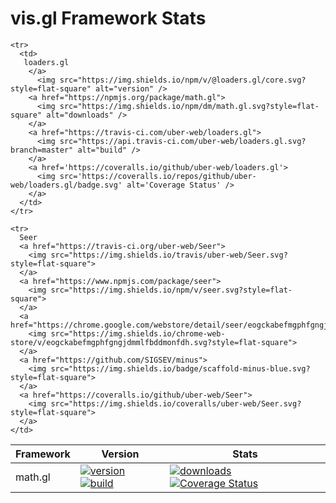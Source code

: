 # vis.gl Framework Stats

<table>
   <thead>
      <tr> 
        <th> Framework </th>
        <th> Version </th>
        <th> Stats </th>
      </tr>
  </thead>
  <tbody>
    <tr>
      <td> math.gl </td>
      <td>
        <a href="https://npmjs.org/package/@math.gl/core">
          <img src="https://img.shields.io/npm/v/@math.gl/core.svg?style=flat-square" alt="version" />
        </a>
        <a href="https://travis-ci.com/uber-web/math.gl">
          <img src="https://api.travis-ci.com/uber-web/math.gl.svg?branch=master" alt="build" />
        </a>
      </td>
      <td>
        <a href="https://npmjs.org/package/@math.gl">
          <img src="https://img.shields.io/npm/dm/@math.gl/core.svg?style=flat-square" alt="downloads" />
        </a>
        <a href='https://coveralls.io/github/uber-web/math.gl'>
          <img src='https://coveralls.io/repos/github/uber-web/math.gl/badge.svg' alt='Coverage Status' />
        </a>
      </td>        
    </tr>
    
    <tr>
      <td>
       loaders.gl
        </a>
          <img src="https://img.shields.io/npm/v/@loaders.gl/core.svg?style=flat-square" alt="version" />
        <a href="https://npmjs.org/package/math.gl">
          <img src="https://img.shields.io/npm/dm/math.gl.svg?style=flat-square" alt="downloads" />
        </a>
        <a href="https://travis-ci.com/uber-web/loaders.gl">
          <img src="https://api.travis-ci.com/uber-web/loaders.gl.svg?branch=master" alt="build" />
        </a>
        <a href='https://coveralls.io/github/uber-web/loaders.gl'>
          <img src='https://coveralls.io/repos/github/uber-web/loaders.gl/badge.svg' alt='Coverage Status' />
        </a>
      </td>
    </tr>
  
    <tr>  
      Seer
      <a href="https://travis-ci.org/uber-web/Seer">
        <img src="https://img.shields.io/travis/uber-web/Seer.svg?style=flat-square">
      </a>
      <a href="https://www.npmjs.com/package/seer">
        <img src="https://img.shields.io/npm/v/seer.svg?style=flat-square">
      </a>
      <a href="https://chrome.google.com/webstore/detail/seer/eogckabefmgphfgngjdmmlfbddmonfdh">
        <img src="https://img.shields.io/chrome-web-store/v/eogckabefmgphfgngjdmmlfbddmonfdh.svg?style=flat-square">
      </a>
      <a href="https://github.com/SIGSEV/minus">
        <img src="https://img.shields.io/badge/scaffold-minus-blue.svg?style=flat-square">
      </a>
      <a href="https://coveralls.io/github/uber-web/Seer">
        <img src="https://img.shields.io/coveralls/uber-web/Seer.svg?style=flat-square">
      </a>
    </td>
  </tbody>
</table>
</span>
